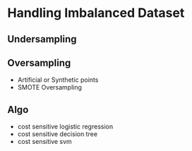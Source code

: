 # Handling Imbalanced Dataset

## Undersampling

## Oversampling

- Artificial or Synthetic points
- SMOTE Oversampling

## Algo

- cost sensitive logistic regression
- cost sensitive decision tree
- cost sensitive svm
